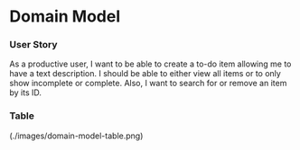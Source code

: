 # Domain Model

### User Story

As a productive user, I want to be able to create a to-do item allowing me to have a text description. I should be able to either view all items or to only show incomplete or complete. Also, I want to search for or remove an item by its ID.

### Table

(./images/domain-model-table.png)

